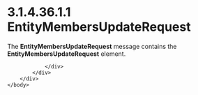 <html dir="LTR" xmlns:mshelp="http://msdn.microsoft.com/mshelp" xmlns:ddue="http://ddue.schemas.microsoft.com/authoring/2003/5" xmlns:xlink="http://www.w3.org/1999/xlink" xmlns:tool="http://www.microsoft.com/tooltip">
    <head>
        <meta http-equiv="Content-Type" content="text/html; CHARSET=utf-8"></meta>
        <meta name="save" content="history"></meta>
        <title>3.1.4.36.1.1 EntityMembersUpdateRequest</title>
        <xml>
            <mshelp:toctitle title="3.1.4.36.1.1 EntityMembersUpdateRequest"></mshelp:toctitle>
            <mshelp:rltitle title="[MS-SSMDSWS-15]: EntityMembersUpdateRequest"></mshelp:rltitle>
            <mshelp:keyword index="A" term="b74d90ff-8fb9-4d65-9595-d882d77117cf"></mshelp:keyword>
            <mshelp:attr name="DCSext.ContentType" value="open specification"></mshelp:attr>
            <mshelp:attr name="AssetID" value="b74d90ff-8fb9-4d65-9595-d882d77117cf"></mshelp:attr>
            <mshelp:attr name="TopicType" value="kbRef"></mshelp:attr>
            <mshelp:attr name="DCSext.Title" value="[MS-SSMDSWS-15]: EntityMembersUpdateRequest" />
        </xml>
    </head>
    <body>
        <div id="header">
            <h1 class="heading">3.1.4.36.1.1 EntityMembersUpdateRequest</h1>
        </div>
        <div id="mainSection">
            <div id="mainBody">
                <div id="allHistory" class="saveHistory"></div>
                <div id="sectionSection0" class="section" name="collapseableSection">
                    

<p>The <b>EntityMembersUpdateRequest</b> message contains the <b>EntityMembersUpdateRequest</b>
element.</p>


                </div>
            </div>
        </div>
    </body>
</html>